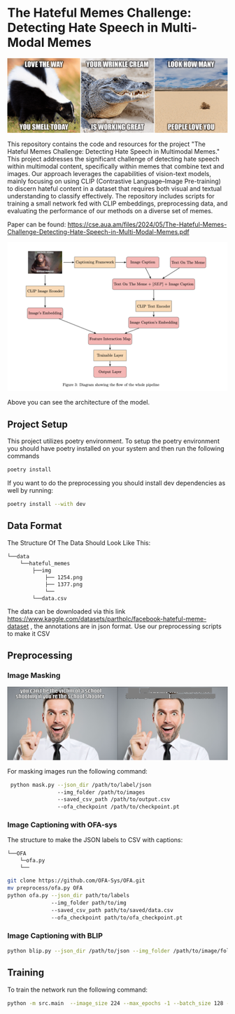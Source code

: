 # The Hateful Memes Challenge: Detecting Hate Speech in Multi-Modal Memes

<img src='readme_images/hateful_memes.png' width=600>

This repository contains the code and resources for the project "The Hateful Memes Challenge: Detecting Hate Speech in Multimodal Memes." This project addresses the significant challenge of detecting hate speech within multimodal content, specifically within memes that combine text and images. Our approach leverages the capabilities of vision-text models, mainly focusing on using CLIP (Contrastive Language–Image Pre-training) to discern hateful content in a dataset that requires both visual and textual understanding to classify effectively. The repository includes scripts for training a small network fed with CLIP embeddings, preprocessing data, and evaluating the performance of our methods on a diverse set of memes.

Paper can be found: https://cse.aua.am/files/2024/05/The-Hateful-Memes-Challenge-Detecting-Hate-Speech-in-Multi-Modal-Memes.pdf

<img src='readme_images/architecture.png' width=600> 

Above you can see the architecture of the model.

## Project Setup 

This project utilizes poetry environment. To setup the poetry environment you should have poetry installed on your system and then run the following commands
```bash
poetry install
```
If you want to do the preprocessing you should install dev dependencies as well by running:
```bash
poetry install --with dev
```

## Data Format

The Structure Of The Data Should Look Like This:
```
└──data
    └──hateful_memes
        ├──img
            ├── 1254.png
            ├── 1377.png
            └── 
        └──data.csv
```
The data can be downloaded via this link https://www.kaggle.com/datasets/parthplc/facebook-hateful-meme-dataset , the annotations are in json format. Use our preprocessing scripts to make it CSV

## Preprocessing


### Image Masking
<img src='readme_images/org_masked.png' width=600> 

For masking images run the following command:

```bash
 python mask.py --json_dir /path/to/label/json 
                --img_folder /path/to/images 
                --saved_csv_path /path/to/output.csv 
                --ofa_checkpoint /path/to/checkpoint.pt
```


### Image Captioning with OFA-sys

The structure to make the JSON labels to CSV with captions:

```
└──OFA
    └─ofa.py
    └── 
```

```bash
git clone https://github.com/OFA-Sys/OFA.git
mv preprocess/ofa.py OFA
python ofa.py --json_dir path/to/labels
              --img_folder path/to/img
              --saved_csv_path path/to/saved/data.csv
              --ofa_checkpoint path/to/ofa_checkpoint.pt
```


### Image Captioning with BLIP

```bash
python blip.py --json_dir /path/to/json --img_folder /path/to/image/folder
```


## Training
To train the network run the following command:

```bash
python -m src.main  --image_size 224 --max_epochs -1 --batch_size 128 --lr 1e-4
```

